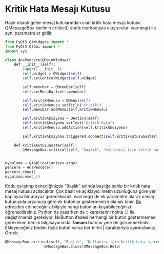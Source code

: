 # Kritik Hata Mesajı Kutusu

Hazır olarak gelen mesaj kutularından olan kritik hata mesajı kutusu QMessageBox sınıfının critical\(\) statik methoduyla oluşturulur. warning\(\) ile aynı parametreler girilir.

```python
from PyQt5.QtWidgets import *
from PyQt5.QtGui import *
import sys

class AnaPencere(QMainWindow):
    def __init__(self):
        super().__init__()
        self.widget = QWidget(self)
        self.setCentralWidget(self.widget)

        self.menubar = QMenuBar(self)
        self.setMenuBar(self.menubar)

        self.kritikMenusu = QMenu(self)
        self.kritikMenusu.setTitle("Kritik")
        self.menubar.addMenu(self.kritikMenusu)

        self.kritikAksiyonu = QAction(self)
        self.kritikAksiyonu.setText("Kritik Hata")
        self.kritikMenusu.addAction(self.kritikAksiyonu)

        self.kritikAksiyonu.triggered.connect(self.kritikKutusuGoster)

    def kritikKutusuGoster(self):
        QMessageBox.critical(self, "Başlık", "Kullanıcı için kritik hata içeren mesaj kutusu.")


uygulama = QApplication(sys.argv)
pencere = AnaPencere()
pencere.show()
uygulama.exec_()
```

Kodu çalıştırıp denediğinizde "Başlık" adında başlığa sahip bir kritik hata mesaj kutusu açılacaktır. Çok basit ve açıklayıcı metin uzunluğuna göre yer kaplayan bir arayüz göreceksiniz. warning\(\) de ek parametre alarak mesaj kutunuzda arzunuza göre ek butonlar göstermenize olanak tanır. [Bu](http://doc.qt.io/qt-5/qmessagebox.html#StandardButton-enum) adresden edineceğiniz bilgiyle hangi butonları koyabileceğinizi öğrenebilirsiniz. Python da yazarken de :: karakterini nokta \(.\) ile değiştirmeniz gerekiyor. NoButton ifadesi herhangi bir buton göstermemesi gerekirken benim bilgisayarımda **Tamam** butonu yine de görünmektedir. Ekleyeceğiniz birden fazla buton varsa her birini \| karakteriyle ayırmalısınız. Örnek:

```python
QMessageBox.critical(self, "Başlık", "Kullanıcı için kritik hata içeren mesaj kutusu.",
                  QMessageBox.Close|QMessageBox.Help)
```

